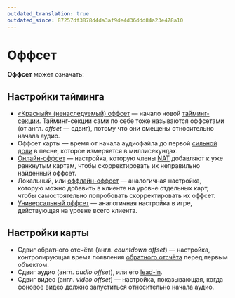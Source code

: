 ```yaml
---
outdated_translation: true
outdated_since: 87257df3878d4da3af9de4d36ddd84a23e478a10
---
```


# Оффсет

**Оффсет** может означать:

## Настройки тайминга

- [«Красный» (ненаследуемый) оффсет](/wiki/Client/Beatmap_editor/Timing#uninherited-timing-point) — начало новой [тайминг-секции](/wiki/Beatmapping/Timing_section). Тайминг-секции сами по себе тоже называются оффсетами (от англ. *offset* — сдвиг), потому что они смещены относительно начала аудио.
- Оффсет карты — время от начала аудиофайла до первой [сильной доли](/wiki/Music_theory/Downbeat) в песне, которое измеряется в миллисекундах.
- [Онлайн-оффсет](/wiki/Offset/Online_offset) — настройка, которую члены [NAT](/wiki/People/Nomination_Assessment_Team) добавляют к уже ранкнутым картам, чтобы скорректировать их неправильно найденный оффсет.
- Локальный, или [оффлайн-оффсет](/wiki/Offset/Local_offset) — аналогичная настройка, которую можно добавить в клиенте на уровне отдельных карт, чтобы самостоятельно попробовать скорректировать их оффсет.
- [Универсальный оффсет](/wiki/Offset/Universal_offset) — аналогичная настройка в игре, действующая на уровне всего клиента.

## Настройки карты

- Сдвиг обратного отсчёта (англ. *countdown offset*) — настройка, контролирующая время появления [обратного отсчёта](/wiki/Beatmap/Countdown) перед первым объектом.
- Сдвиг аудио (англ. *audio offset*), или его [lead-in](/wiki/Beatmap/Lead-in_time).
- Сдвиг видео (англ. *video offset*) — настройка, показывающая, когда фоновое видео должно запуститься относительно начала аудио.
